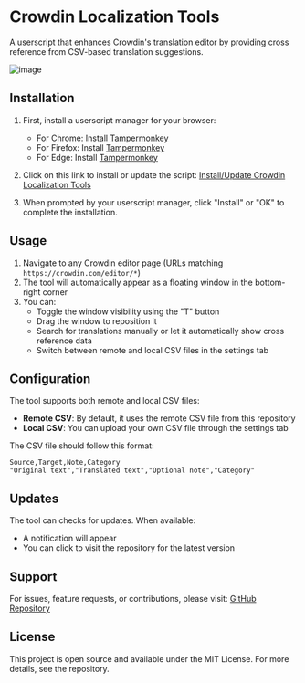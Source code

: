 # Crowdin Localization Tools

A userscript that enhances Crowdin's translation editor by providing cross reference from CSV-based translation suggestions.

![image](https://github.com/user-attachments/assets/e8bbb18b-7e6e-4de8-aa4c-5ab35a510c4c)

## Installation

1. First, install a userscript manager for your browser:
   - For Chrome: Install [Tampermonkey](https://chrome.google.com/webstore/detail/tampermonkey/dhdgffkkebhmkfjojejmpbldmpobfkfo)
   - For Firefox: Install [Tampermonkey](https://addons.mozilla.org/en-US/firefox/addon/tampermonkey/)
   - For Edge: Install [Tampermonkey](https://microsoftedge.microsoft.com/addons/detail/tampermonkey/iikmkjmpaadaobahmlepeloendndfphd)

2. Click on this link to install or update the script:
   [Install/Update Crowdin Localization Tools](https://raw.githubusercontent.com/YuzuZensai/Crowdin-Localization-Tools/main/script.user.js)

3. When prompted by your userscript manager, click "Install" or "OK" to complete the installation.

## Usage

1. Navigate to any Crowdin editor page (URLs matching `https://crowdin.com/editor/*`)
2. The tool will automatically appear as a floating window in the bottom-right corner
3. You can:
   - Toggle the window visibility using the "T" button
   - Drag the window to reposition it
   - Search for translations manually or let it automatically show cross reference data
   - Switch between remote and local CSV files in the settings tab

## Configuration

The tool supports both remote and local CSV files:

- **Remote CSV**: By default, it uses the remote CSV file from this repository
- **Local CSV**: You can upload your own CSV file through the settings tab

The CSV file should follow this format:
```csv
Source,Target,Note,Category
"Original text","Translated text","Optional note","Category"
```

## Updates

The tool can checks for updates. When available:
- A notification will appear
- You can click to visit the repository for the latest version

## Support

For issues, feature requests, or contributions, please visit:
[GitHub Repository](https://github.com/YuzuZensai/Crowdin-Localization-Tools)

## License

This project is open source and available under the MIT License. For more details, see the repository.
